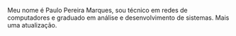 Meu nome é Paulo Pereira Marques, sou técnico em redes de computadores e graduado em análise e desenvolvimento de sistemas. 
Mais uma atualização.
